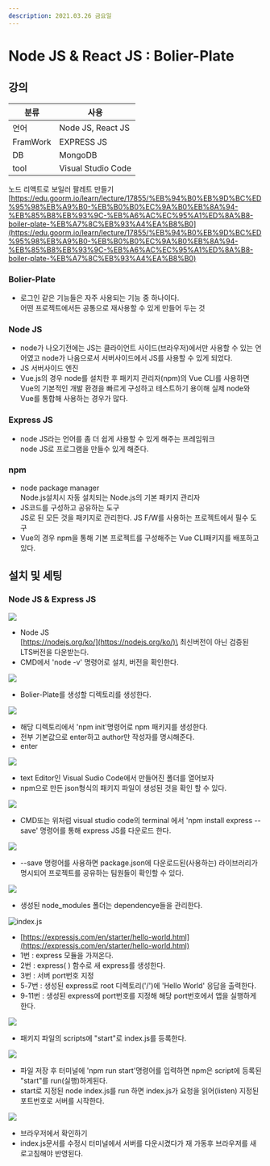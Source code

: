```yaml
---
description: 2021.03.26 금요일
---
```


# Node JS & React JS : Bolier-Plate

## 강의

| 분류       | 사용                 |
| -------- | ------------------ |
| 언어       | Node JS, React JS  |
| FramWork | EXPRESS JS         |
| DB       | MongoDB            |
| tool     | Visual Studio Code |

노드 리액트로 보일러 팔레트 만들기[https://edu.goorm.io/learn/lecture/17855/%EB%94%B0%EB%9D%BC%ED%95%98%EB%A9%B0-%EB%B0%B0%EC%9A%B0%EB%8A%94-%EB%85%B8%EB%93%9C-%EB%A6%AC%EC%95%A1%ED%8A%B8-boiler-plate-%EB%A7%8C%EB%93%A4%EA%B8%B0](https://edu.goorm.io/learn/lecture/17855/%EB%94%B0%EB%9D%BC%ED%95%98%EB%A9%B0-%EB%B0%B0%EC%9A%B0%EB%8A%94-%EB%85%B8%EB%93%9C-%EB%A6%AC%EC%95%A1%ED%8A%B8-boiler-plate-%EB%A7%8C%EB%93%A4%EA%B8%B0)

### Bolier-Plate

* 로그인 같은 기능들은 자주 사용되는 기능 중 하나이다.\
  어떤 프로젝트에서든 공통으로 재사용할 수 있게 만들어 두는 것

### Node JS

* node가 나오기전에는 JS는 클라이언트 사이드(브라우저)에서만 사용할 수 있는 언어였고 node가 나옴으로서 서버사이드에서 JS를 사용할 수 있게 되었다.
* JS 서버사이드 엔진
* Vue.js의 경우 node를 설치한 후 패키지 관리자(npm)의 Vue CLI를 사용하면 Vue의 기본적인 개발 환경을 빠르게 구성하고 테스트하기 용이해 실제 node와 Vue를 통합해 사용하는 경우가 많다.

### Express JS

* node JS라는 언어를 좀 더 쉽게 사용할 수 있게 해주는 프레임워크\
  node JS로 프로그램을 만들수 있게 해준다.

### npm

* node package manager\
  Node.js설치시 자동 설치되는 Node.js의 기본 패키지 관리자
* JS코드를 구성하고 공유하는 도구\
  JS로 된 모든 것을 패키지로 관리한다. JS F/W를 사용하는 프로젝트에서 필수 도구
* Vue의 경우 npm을 통해 기본 프로젝트를 구성해주는 Vue CLI패키지를 배포하고있다.

## 설치 및 세팅

### Node JS & Express JS 

![](<../.gitbook/assets/1 (131).png>)

* Node JS\
  [https://nodejs.org/ko/](https://nodejs.org/ko/)\
  최신버전이 아닌 검증된 LTS버전을 다운받는다.
* CMD에서 'node -v' 명령어로 설치, 버전을 확인한다.

![](<../.gitbook/assets/2 (103).png>)

* Bolier-Plate를 생성할 디렉토리를 생성한다.

![](<../.gitbook/assets/3 (80).png>)

* 해당 디렉토리에서 'npm init'명령어로 npm 패키지를 생성한다.
* 전부 기본값으로  enter하고 author만 작성자를 명시해준다.
* enter

![](<../.gitbook/assets/1 (130).png>)

* text Editor인 Visual Sudio Code에서 만들어진 폴더를 열어보자
* npm으로 만든 json형식의 패키지 파일이 생성된 것을 확인 할 수 있다.

![](<../.gitbook/assets/2 (105).png>)

* CMD또는 위처럼 visual studio code의 terminal 에서 'npm install express --save' 명령어를 통해 express JS를 다운로드 한다.

![](<../.gitbook/assets/3 (79).png>)

* \--save 명령어를 사용하면 package.json에 다운로드된(사용하는) 라이브러리가 명시되어 프로젝트를 공유하는 팀원들이 확인할 수 있다.

![](<../.gitbook/assets/4 (56).png>)

* 생성된 node_modules 폴더는 dependencye들을 관리한다.

![index.js](<../.gitbook/assets/1 (128).png>)

* [https://expressjs.com/en/starter/hello-world.html](https://expressjs.com/en/starter/hello-world.html)
* 1번 : express 모듈을 가져온다.
* 2번 : express( ) 함수로 새 express를 생성한다.
* 3번 : 서버 port번호 지정
* 5-7번 : 생성된 express로 root 디렉토리('/')에 'Hello World' 응답을 출력한다.
* 9-11번 : 생성된 express에 port번호를 지정해 해당 port번호에서 앱을 실행하게 한다.

![](<../.gitbook/assets/2 (104).png>)

* 패키지 파일의 scripts에 "start"로 index.js를 등록한다.

![](<../.gitbook/assets/3 (81).png>)

* 파일 저장 후 터미널에 'npm run start'명령어를 입력하면 npm은 script에 등록된 "start"를 run(실행)하게된다.
* start로 지정된 node index.js를 run 하면 index.js가 요청을 읽어(listen) 지정된 포트번호로 서버를 시작한다.

![](<../.gitbook/assets/1 (129).png>)

* 브라우저에서 확인하기
* index.js문서를 수정시 터미널에서 서버를 다운시켰다가 재 가동후 브라우저를 새로고침해야 반영된다.
